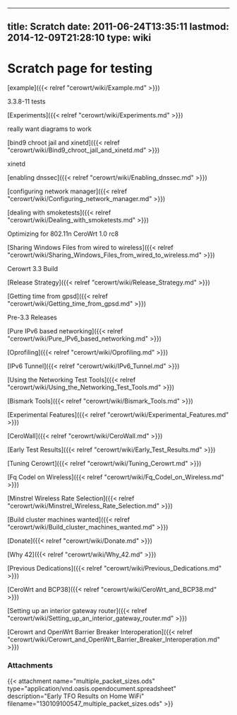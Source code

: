 
---
title: Scratch
date: 2011-06-24T13:35:11
lastmod: 2014-12-09T21:28:10
type: wiki
---
Scratch page for testing
========================

[example]({{< relref "cerowrt/wiki/Example.md" >}})

<link>3.3.8-11 tests</link>

[Experiments]({{< relref "cerowrt/wiki/Experiments.md" >}})

really want diagrams to work

[bind9 chroot jail and xinetd]({{< relref "cerowrt/wiki/Bind9_chroot_jail_and_xinetd.md" >}})

<link>xinetd</link>

[enabling dnssec]({{< relref "cerowrt/wiki/Enabling_dnssec.md" >}})

[configuring network manager]({{< relref "cerowrt/wiki/Configuring_network_manager.md" >}})

[dealing with smoketests]({{< relref "cerowrt/wiki/Dealing_with_smoketests.md" >}})

<link>Optimizing for 802.11n</link>

<link>CeroWrt 1.0 rc8</link>

[Sharing Windows Files from wired to wireless]({{< relref "cerowrt/wiki/Sharing_Windows_Files_from_wired_to_wireless.md" >}})

<link>Cerowrt 3.3 Build</link>

[Release Strategy]({{< relref "cerowrt/wiki/Release_Strategy.md" >}})

[Getting time from gpsd]({{< relref "cerowrt/wiki/Getting_time_from_gpsd.md" >}})

<link>Pre-3.3 Releases</link>

[Pure IPv6 based networking]({{< relref "cerowrt/wiki/Pure_IPv6_based_networking.md" >}})

[Oprofiling]({{< relref "cerowrt/wiki/Oprofiling.md" >}})

[IPv6 Tunnel]({{< relref "cerowrt/wiki/IPv6_Tunnel.md" >}})

[Using the Networking Test Tools]({{< relref "cerowrt/wiki/Using_the_Networking_Test_Tools.md" >}})

[Bismark Tools]({{< relref "cerowrt/wiki/Bismark_Tools.md" >}})

[Experimental Features]({{< relref "cerowrt/wiki/Experimental_Features.md" >}})

[CeroWall]({{< relref "cerowrt/wiki/CeroWall.md" >}})

[Early Test Results]({{< relref "cerowrt/wiki/Early_Test_Results.md" >}})

[Tuning Cerowrt]({{< relref "cerowrt/wiki/Tuning_Cerowrt.md" >}})

[Fq Codel on Wireless]({{< relref "cerowrt/wiki/Fq_Codel_on_Wireless.md" >}})

[Minstrel Wireless Rate Selection]({{< relref "cerowrt/wiki/Minstrel_Wireless_Rate_Selection.md" >}})

[Build cluster machines wanted]({{< relref "cerowrt/wiki/Build_cluster_machines_wanted.md" >}})

[Donate]({{< relref "cerowrt/wiki/Donate.md" >}})

[Why 42]({{< relref "cerowrt/wiki/Why_42.md" >}})

[Previous Dedications]({{< relref "cerowrt/wiki/Previous_Dedications.md" >}})

[CeroWrt and BCP38]({{< relref "cerowrt/wiki/CeroWrt_and_BCP38.md" >}})

[Setting up an interior gateway router]({{< relref "cerowrt/wiki/Setting_up_an_interior_gateway_router.md" >}})

[Cerowrt and OpenWrt Barrier Breaker Interoperation]({{< relref "cerowrt/wiki/Cerowrt_and_OpenWrt_Barrier_Breaker_Interoperation.md" >}})

### Attachments
{{< attachment name="multiple_packet_sizes.ods" type="application/vnd.oasis.opendocument.spreadsheet" description="Early TFO Results on Home WiFi" filename="130109100547_multiple_packet_sizes.ods" >}}
